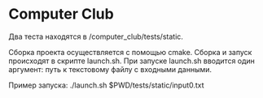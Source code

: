 # Computer Club

Два теста находятся в /computer_club/tests/static.

Сборка проекта осуществляется с помощью cmake.
Сборка и запуск происходят в скрипте launch.sh.
При запуске launch.sh вводится один аргумент: путь к текстовому файлу с входными данными.

Пример запуска:
./launch.sh $PWD/tests/static/input0.txt

